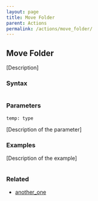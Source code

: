 ```yaml
---
layout: page
title: Move Folder
parent: Actions
permalink: /actions/move_folder/
---
```


## Move Folder

[Description]

### Syntax

```js

```

### Parameters

`temp: type`

[Description of the parameter]

### Examples

[Description of the example]

```js

```

### Related

- [another_one](./another_one.md)

